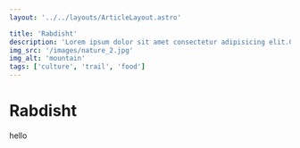 ```yaml
---
layout: '../../layouts/ArticleLayout.astro'

title: 'Rabdisht'
description: 'Lorem ipsum dolor sit amet consectetur adipisicing elit.Cupiditate, architecto magni. Expedita at corrupti quis enim'
img_src: '/images/nature_2.jpg'
img_alt: 'mountain'
tags: ['culture', 'trail', 'food']
---
```


# Rabdisht


hello 
